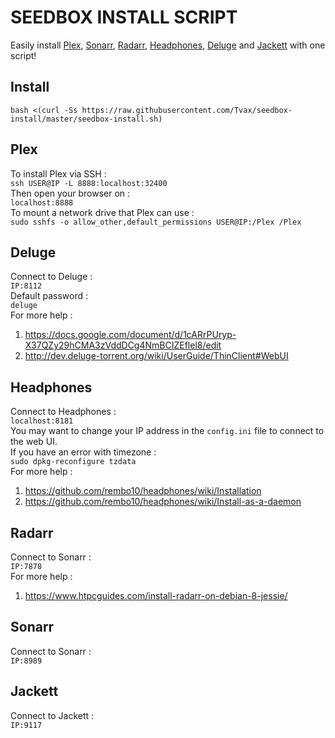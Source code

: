 # SEEDBOX INSTALL SCRIPT
Easily install [Plex](https://github.com/plexinc/plex-media-player), [Sonarr](https://github.com/Sonarr/Sonarr), [Radarr](https://github.com/Radarr/Radarr), [Headphones](https://github.com/rembo10/headphones), [Deluge](https://github.com/deluge-torrent/deluge) and [Jackett](https://github.com/Jackett/Jackett) with one script!  

## Install  
`bash <(curl -Ss https://raw.githubusercontent.com/Tvax/seedbox-install/master/seedbox-install.sh)`  

## Plex
To install Plex via SSH :  
`ssh USER@IP -L 8888:localhost:32400`  
Then open your browser on :  
`localhost:8888`  
To mount a network drive that Plex can use :  
`sudo sshfs -o allow_other,default_permissions USER@IP:/Plex /Plex`  

## Deluge
Connect to Deluge :  
`IP:8112`  
Default password :  
`deluge`  
For more help :
1. https://docs.google.com/document/d/1cARrPUryp-X37QZy29hCMA3zVddDCg4NmBCIZEflel8/edit
2. http://dev.deluge-torrent.org/wiki/UserGuide/ThinClient#WebUI  

## Headphones
Connect to Headphones :  
`localhost:8181`  
You may want to change your IP address in the `config.ini` file to connect to the web UI.  
If you have an error with timezone :  
`sudo dpkg-reconfigure tzdata`  
For more help :
1. https://github.com/rembo10/headphones/wiki/Installation
2. https://github.com/rembo10/headphones/wiki/Install-as-a-daemon  

## Radarr
Connect to Sonarr :  
`IP:7878`  
For more help :
1. https://www.htpcguides.com/install-radarr-on-debian-8-jessie/  

## Sonarr
Connect to Sonarr :  
`IP:8989`  

## Jackett
Connect to Jackett :  
`IP:9117`  
